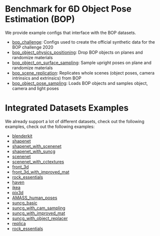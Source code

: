 # Benchmark for 6D Object Pose Estimation (BOP)
We provide example configs that interface with the BOP datasets.

* [bop_challenge](bop_challenge/README.md): Configs used to create the official synthetic data for the BOP challenge 2020
* [bop_object_physics_positioning](bop_object_physics_positioning/README.md): Drop BOP objects on planes and randomize materials
* [bop_object_on_surface_sampling](bop_object_on_surface_sampling/README.md): Sample upright poses on plane and randomize materials
* [bop_scene_replication](bop_scene_replication/README.md): Replicates whole scenes (object poses, camera intrinsics and extrinsics) from BOP
* [bop_object_pose_sampling](bop_object_pose_sampling/README.md): Loads BOP objects and samples object, camera and light poses

# Integrated Datasets Examples
We already support a lot of different datasets, check out the following examples, check out the following examples: 

* [blenderkit](blenderkit/README.md)
* [shapenet](shapenet/README.md)
* [shapenet_with_scenenet](shapenet_with_scenenet/README.md)
* [shapenet_with_suncg](shapenet_with_suncg/README.md)
* [scenenet](scenenet/README.md)
* [scenenet_with_cctextures](scenenet_with_cctextures/README.md)
* [front_3d](front_3d/README.md)
* [front_3d_with_improved_mat](front_3d_with_improved_mat/README.md)
* [rock_essentials](rock_essentials/README.md)
* [haven](haven/README.md)
* [ikea](ikea/README.md)
* [pix3d](pix3d/README.md)
* [AMASS_human_poses](amass_human_poses/README.md)
* [suncg_basic](suncg_basic/README.md)
* [suncg_with_cam_sampling](suncg_with_cam_sampling/README.md)
* [suncg_with_improved_mat](suncg_with_improved_mat/README.md)
* [suncg_with_object_replacer](suncg_with_object_replacer/README.md)
* [replica](replica/README.md)
* [rock_essentials](rock_essentials/README.md)
